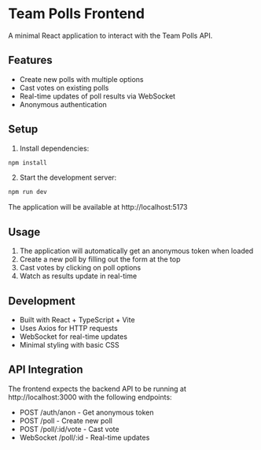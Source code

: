 # Team Polls Frontend

A minimal React application to interact with the Team Polls API.

## Features

- Create new polls with multiple options
- Cast votes on existing polls
- Real-time updates of poll results via WebSocket
- Anonymous authentication

## Setup

1. Install dependencies:
```bash
npm install
```

2. Start the development server:
```bash
npm run dev
```

The application will be available at http://localhost:5173

## Usage

1. The application will automatically get an anonymous token when loaded
2. Create a new poll by filling out the form at the top
3. Cast votes by clicking on poll options
4. Watch as results update in real-time

## Development

- Built with React + TypeScript + Vite
- Uses Axios for HTTP requests
- WebSocket for real-time updates
- Minimal styling with basic CSS

## API Integration

The frontend expects the backend API to be running at http://localhost:3000 with the following endpoints:

- POST /auth/anon - Get anonymous token
- POST /poll - Create new poll
- POST /poll/:id/vote - Cast vote
- WebSocket /poll/:id - Real-time updates 